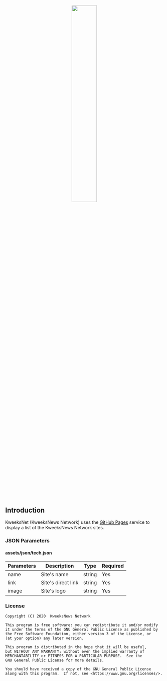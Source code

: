 # <p align="center"><img width="40%" src="https://network.kweeksnews.com/assets/images/kweeksnet.svg"></p>

## Introduction

KweeksNet (KweeksNews Network) uses the [GitHub Pages](https://pages.github.com//) service to display a list of the KweeksNews Network sites.

### JSON Parameters

#### assets/json/tech.json

| Parameters | Description        | Type   | Required |
| ---------- | ------------------ | ------ | -------- |
| name       | Site's name        | string | Yes      |
| link       | Site's direct link | string | Yes      |
| image      | Site's logo        | string | Yes      |

### License

```
Copyright (C) 2020  KweeksNews Network

This program is free software: you can redistribute it and/or modify
it under the terms of the GNU General Public License as published by
the Free Software Foundation, either version 3 of the License, or
(at your option) any later version.

This program is distributed in the hope that it will be useful,
but WITHOUT ANY WARRANTY; without even the implied warranty of
MERCHANTABILITY or FITNESS FOR A PARTICULAR PURPOSE.  See the
GNU General Public License for more details.

You should have received a copy of the GNU General Public License
along with this program.  If not, see <https://www.gnu.org/licenses/>.
```
